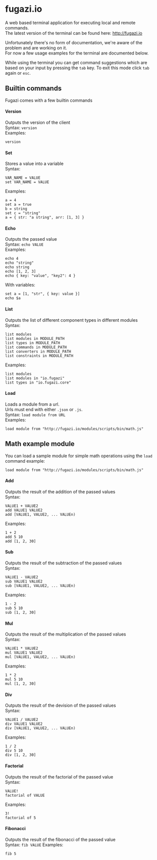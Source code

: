 # fugazi.io 

A web based terminal application for executing local and remote commands.  
The latest version of the terminal can be found here: http://fugazi.io

Unfortunately there's no form of documentation, we're aware of the problem and are working on it.  
For now a few usage examples for the terminal are documented below.

While using the terminal you can get command suggestions which are based on your input by pressing the `tab` key. To exit this mode click `tab` again or `esc`.

## Builtin commands
Fugazi comes with a few builtin commands

#### Version
Outputs the version of the client  
Syntax: `version`  
Examples:
```
version
```

#### Set
Stores a value into a variable  
Syntax: 
```
VAR_NAME = VALUE
set VAR_NAME = VALUE
```

Examples:
```
a = 4
set a = true
b = string
set c = "string"
a = { str: "a string", arr: [1, 3] }
```

#### Echo
Outputs the passed value  
Syntax: `echo VALUE`  
Examples:
```
echo 4
echo "string"
echo string
echo [1, 2, 3]
echo { key: "value", "key2": 4 }
```
With variables:
```
set a = [1, "str", { key: value }]
echo $a
```

#### List
Outputs the list of different component types in different modules  
Syntax:
```
list modules
list modules in MODULE_PATH
list types in MODULE_PATH
list commands in MODULE_PATH
list converters in MODULE_PATH
list constraints in MODULE_PATH
```
Examples:
```
list modules
list modules in "io.fugazi"
list types in "io.fugazi.core"
```

#### Load
Loads a module from a url.  
Urls must end with either `.json` or `.js`.  
Syntax: `load module from URL`  
Examples:
```
load module from "http://fugazi.io/modules/scripts/bin/math.js"
```

## Math example module
You can load a sample module for simple math operations using the `load` command example:
```
load module from "http://fugazi.io/modules/scripts/bin/math.js"
```

#### Add
Outputs the result of the addition of the passed values  
Syntax:
```
VALUE1 + VALUE2
add VALUE1 VALUE2
add [VALUE1, VALUE2, ... VALUEn)
```
Examples:
```
1 + 2
add 5 10
add [1, 2, 30]
```

#### Sub
Outputs the result of the subtraction of the passed values  
Syntax:
```
VALUE1 - VALUE2
sub VALUE1 VALUE2
sub [VALUE1, VALUE2, ... VALUEn)
```
Examples:
```
1 - 2
sub 5 10
sub [1, 2, 30]
```

#### Mul
Outputs the result of the multiplication of the passed values  
Syntax:
```
VALUE1 * VALUE2
mul VALUE1 VALUE2
mul [VALUE1, VALUE2, ... VALUEn)
```
Examples:
```
1 * 2
mul 5 10
mul [1, 2, 30]
```

#### Div
Outputs the result of the devision of the passed values  
Syntax:
```
VALUE1 / VALUE2
div VALUE1 VALUE2
div [VALUE1, VALUE2, ... VALUEn)
```
Examples:
```
1 / 2
div 5 10
div [1, 2, 30]
```

#### Factorial
Outputs the result of the factorial of the passed value  
Syntax:
```
VALUE!
factorial of VALUE
```
Examples:
```
3!
factorial of 5
```

#### Fibonacci
Outputs the result of the fibonacci of the passed value  
Syntax: `fib VALUE`
Examples:
```
fib 5
```
